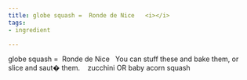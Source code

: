 ```yaml
---
title: globe squash =  Ronde de Nice   <i></i>
tags:
- ingredient

---
```

globe squash =  Ronde de Nice   You can stuff these and bake them, or slice and saut� them.    zucchini OR baby acorn squash
